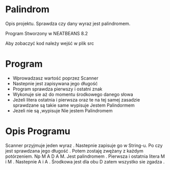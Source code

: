 # Palindrom
Opis projektu. Sprawdza czy dany wyraz jest palindromem.

Program Stworzony w NEATBEANS 8.2

Aby zobaczyć kod należy wejść w plik src

# Program
- Wprowadzasz wartość poprzez Scanner
- Nastepnie jest zapisywana jego długość
- Program sprawdza pierwszy i ostatni znak 
- Wykonuje sie aż do momentu środkowego danego słowa
- Jeżeli litera ostatnia i pierwsza oraz te na tej samej zasadzie 
  sprawdzane są takie same wypisuje Jestem Palindormem 
- Jezeli nie są ,wypisuje Nie jestem Palindromem

# Opis Programu

Scanner przyjmuje jeden wyraz .
Nastepnie zapisuje go w String-u.
Po czy jest sprawdzana jego długość .
Potem zostaję zwężany z każdym potórzeniem.
Np M A D A M.
Jest palindromem .
Pierwsza i ostatnia litera M i M .
Nastepnie A i A .
Środkowa jest dla obu D zatem wszystko sie zgadza .